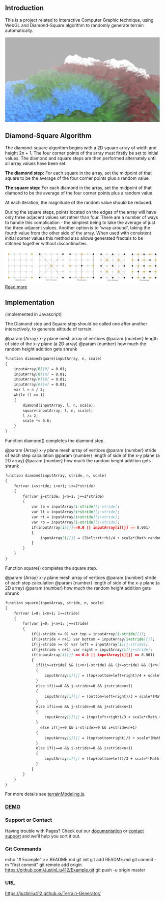 ## Introduction

This is a project related to Interactive Computer Graphic technique, using WebGL and Diamond-Square algorithm to randomly generate terrain automatically. 

![alt text][logo]

[logo]: images/screen_shot.png "Screenshot of Terrain"

## Diamond-Square Algorithm

The diamond-square algorithm begins with a 2D square array of width and height 2n + 1. The four corner points of the array must firstly be set to initial values. The diamond and square steps are then performed alternately until all array values have been set.

__The diamond step:__ For each square in the array, set the midpoint of that square to be the average of the four corner points plus a random value.

__The square step:__ For each diamond in the array, set the midpoint of that diamond to be the average of the four corner points plus a random value.

At each iteration, the magnitude of the random value should be reduced.

During the square steps, points located on the edges of the array will have only three adjacent values set rather than four. There are a number of ways to handle this complication - the simplest being to take the average of just the three adjacent values. Another option is to 'wrap around', taking the fourth value from the other side of the array. When used with consistent initial corner values this method also allows generated fractals to be stitched together without discontinuities.

![Hello](images/Diamond_Square.png "from Wikipedia")
[Read more](https://en.wikipedia.org/wiki/Diamond-square_algorithm)

## Implementation
(implemented in Javascript)

The Diamond step and Square step should be called one after another interactively, to generate altitude of terrain.

@param {Array} x-y plane mesh array of vertices
@param {number} length of side of the x-y plane (a 2D array)
@param {number} how much the random height addition gets shrunk

```markdown
function diamondSquare(inputArray, n, scale)
{
    inputArray[0][0] = 0.01; 
    inputArray[0][n] = 0.01; 
    inputArray[n][0] = 0.01; 
    inputArray[n][n] = 0.01; 
    var l = n / 2; 
    while (l >= 1)
    {
        diamond(inputArray, l, n, scale); 
        square(inputArray, l, n, scale); 
        l /= 2; 
        scale *= 0.6; 
    }
}
```

Function diamond() completes the diamond step. 

@param {Array} x-y plane mesh array of vertices
@param {number} stride of each step calculation
@param {number} length of side of the x-y plane (a 2D array)
@param {number} how much the random height addition gets shrunk

```markdown
function diamond(inputArray, stride, n, scale)
{
    for(var i=stride; i<n+1; i+=2*stride)
    {
        for(var j=stride; j<n+1; j+=2*stride)
        {
            var lb = inputArray[i-stride][j-stride]; 
            var lt = inputArray[i+stride][j-stride]; 
            var rt = inputArray[i+stride][j+stride]; 
            var rb = inputArray[i-stride][j+stride]; 
            if(inputArray[i][j]==0.0 || inputArray[i][j] == 0.001)
            {
                inputArray[i][j] = (lb+lt+rt+rb)/4 + scale*(Math.random()); 
            }
        }
    }
}
```

Function square() completes the square step. 

@param {Array} x-y plane mesh array of vertices
@param {number} stride of each step calculation
@param {number} length of side of the x-y plane (a 2D array)
@param {number} how much the random height addition gets shrunk
```markdown
function square(inputArray, stride, n, scale) 
{
    for(var i=0; i<n+1; i+=stride)
    {
        for(var j=0; j<n+1; j+=stride)
        {
            if(i-stride >= 0) var top = inputArray[i-stride][j]; 
            if(i+stride < n+1) var bottom = inputArray[i+stride][j]; 
            if(j-stride >= 0) var left = inputArray[i][j-stride]; 
            if(j+stride < n+1) var right = inputArray[i][j+stride]; 
            if(inputArray[i][j] == 0.0 || inputArray[i][j] == 0.001)
            {
              if((i>=stride) && (i<n+1-stride) && (j>=stride) && (j<n+1-stride)) 
              {
                  inputArray[i][j] = (top+bottom+left+right)/4 + scale*(Math.random()); 
              }
              else if(i==0 && j-stride>=0 && j+stride<n+1) 
              {
                  inputArray[i][j] = (bottom+left+right)/3 + scale*(Math.random()); 
              }
              else if(i==n && j-stride>=0 && j+stride<n+1)
              {
                  inputArray[i][j] = (top+left+right)/3 + scale*(Math.random());
              }
                else if(j==0 && i-stride>=0 && i+stride<n+1)
              {
                  inputArray[i][j] = (top+bottom+right)/3 + scale*(Math.random());
              }
              else if(j==n && i-stride>=0 && i+stride<n+1)
              {
                  inputArray[i][j] = (top+bottom+left)/3 + scale*(Math.random()); 
              }
            }
        }
    }
}
```

For more details see [terrainModeling.js](https://github.com/JustinLiu412/Terrain-Generator/blob/master/terrainModeling.js).

### [DEMO](Flight.html)

### Support or Contact

Having trouble with Pages? Check out our [documentation](https://help.github.com/categories/github-pages-basics/) or [contact support](https://github.com/contact) and we’ll help you sort it out.

### Git Commands
echo "# Example" >> README.md
git init
git add README.md
git commit -m "first commit"
git remote add origin https://github.com/JustinLiu412/Example.git
git push -u origin master

### URL
https://justinliu412.github.io/Terrain-Generator/
